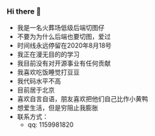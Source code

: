 ### Hi there 👋
<ul>
<li>我是一名火葬场低级后端切图仔</li>
<li>不要为为什么后端也要切图，爱过</li>
<li>时间线永远停留在2020年8月18号</li>
<li>我正在漫无目的的学习</li>
<li>我目前没有对开源事业有任何贡献</li>
<li>我喜欢吃饭睡觉打豆豆</li>
<li>我代码水平不高</li>
<li>目前居于北京</li>
<li>喜欢自言自语，朋友喜欢把他们自己比作小黄鸭</li>
<li>想爱生活，但是穷阻止我膨胀</li>
<li>联系方式：
<ul><li>qq: 1159981820</li>
</ul>
</ul>
